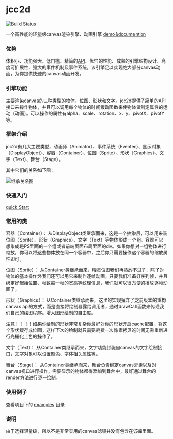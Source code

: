 # jcc2d
[![Build Status](https://travis-ci.org/jasonChen1982/jcc2d.svg?branch=master)](https://travis-ci.org/jasonChen1982/jcc2d)

一个高性能的轻量级canvas渲染引擎、动画引擎 [demo&documention](https://jasonchen1982.github.io/jcc2d/)

### 优势 ###
  体积小、功能强大、低门槛、精简的[API](https://jasonchen1982.github.io/jcc2d/docs/)、优异的性能、成熟的引擎结构设计、高度可扩展性、强大的事件机制及事件系统，该引擎足以实现绝大部分canvas动画，为你提供快速的canvas动画开发。 

### 引擎功能 ###

主要渲染canvas的三种类型的物体，位图、形状和文字。jcc2d提供了简单的API接口来操作物体，并且可以调用每个物体的时间缓动函数来使物体做制定属性的运动（动画）。可以操作的属性有alpha、scale、rotation、x、y、pivotX、pivotY等。

### 框架介绍 ###
jcc2d有几大主要类型，动画师（Animator）、事件系统（Eventer）、显示对象（DisplayObject）、容器（Container）、位图（Sprite）、形状（Graphics）、文字（Text）、舞台（Stage）。

其中它们的关系如下图：

![继承关系图](https://jasonchen1982.github.io/jcc2d/images/extend.png)

### 快速入门 ###
[quick Start](http://codepen.io/JasonChen1982/pen/grJzmz?editors=0010)

### 常用的类 ###

容器（Container）：
  从DisplayObject类继承而来，这是一个抽象层，可以用来装位图（Sprite）、形状（Graphics）、文字（Text）等物体形成一个组。容器可以想象成是PS里面的一个组或者前端页面布局里面的div。如果你想对一组物体进行缩放，你可以将这些物体放在同一个容器中，之后你只需要操作这个容器的缩放属性即可。
  
位图（Sprite）：
  从Container类继承而来，精灵位图我们再熟悉不过了，除了对物体的基本操作外我们还可以用它来制作逐帧动画。只要我们准备好序列帧，并且绑定好起始位置、帧数每一帧的宽高等纹理信息，我们就可以很方便的播放逐帧动画了。
  
形状（Graphics）：
  从Container类继承而来，这里的实现摒弃了之前版本的重构canvas api的方式，而是直接将绘制暴露给调用者，通过drawCall函数来传递我们自己的绘图程序。增大图形绘制的自由度。
  
  注意！！！！如果你绘制的形状非常复杂你最好对你的形状开启cache配置，将这个形状缓存成位图，这样下次的绘制就只需要耗费一次像素拷贝的时间无需重新进行光栅化上色的操作了。
  
文字（Text）：
  从Container类继承而来，文字功能封装自canvas的文字绘制接口，文字对象可以设置颜色、字体相关属性等。

舞台（Stage）：
  从Container类继承而来，舞台负责绑定canvas元素以及对canvas视口进行操作，需要显示的物体都得添加到舞台中，最好通过舞台的render方法进行逐一绘制。
  

### 使用例子 ###
  查看项目下的 [examples](https://jasonchen1982.github.io/jcc2d/examples/) 目录


### 说明 ###
由于选择轻量级，所以不是非常实用的canvas滤镜并没有包含在该库里面。
